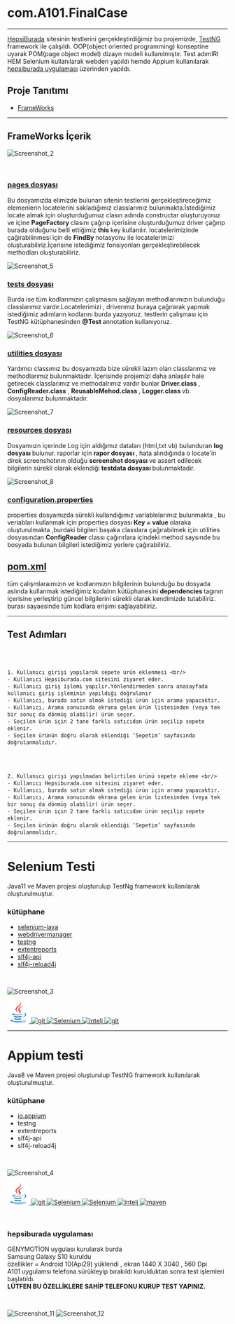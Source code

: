 # com.A101.FinalCase
<hr/>


[HepsiBurada](https://www.hepsiburada.com) sitesinin testlerini gerçekleştirdiğimiz bu projemizde,
[TestNG](https://testng.org/doc/documentation-main.html#testng-xml) framework ile çalışıldı.
OOP(object oriented programming) konseptine uyarak  POM(page object model) dizayn modeli kullanılmıştır. Test adımlRI HEM Selenium kullanılarak webden yapıldı hemde Appium kullanılarak [hepsiburada uygulaması](https://play.google.com/store/apps/details?id=com.pozitron.hepsiburada&gl=TR) üzerinden yapıldı. 

## Proje  Tanıtımı
 
- [FrameWorks](#FrameWorks)
 
 
 
 
 <hr/>
 
 ## FrameWorks İçerik
 
![Screenshot_2](https://user-images.githubusercontent.com/101714396/200123138-88df19a1-3f13-4d58-b1df-44e952a68bae.jpg)

<br/>

### [pages dosyası](https://github.com/clgnmmr/com.A101.FinalCase/blob/master/com.HepsiBurada.TestNG/src/test/java/pages/HepsiBuradaPage.java) <br/>
Bu dosyamızda elimizde bulunan sitenin testlerini gerçekleştireceğimiz elemenlerin locatelerini sakladığımız classlarımız bulunmakta.İstediğimiz locate almak için oluşturduğumuz clasın adında constructar oluşturuyoruz ve içine <b> PageFactory </b> clasını çağırıp
içerisine oluşturduğumuz driver çağırıp burada olduğunu belli ettiğimiz <b> this </b> key kullanılır. locatelerimizinde çağırabilinmesi için de <b> FindBy </b> notasyonu ile locatelerimizi oluşturabiliriz.İçerisine istediğimiz fonsiyonları gerçekleştirebilecek methodları oluşturabiliriz.

![Screenshot_5](https://user-images.githubusercontent.com/101714396/200123389-f0b300e6-3040-4097-bc2e-7176a0b510c4.jpg)

### [tests dosyası](https://github.com/clgnmmr/com.A101.FinalCase/blob/master/com.HepsiBurada.TestNG/src/test/java/tests/HepsiBuradaTest.java) <br/>
Burda ise tüm kodlarımızın çalışmasını sağlayan methodlarımızın bulunduğu classlarımız vardır.Locatelerimizi , driverımız buraya çağırarak yapmak istediğimiz adımların kodlarını burda yazıyoruz.
testlerin çalışması için TestNG kütüphanesinden <b> @Test </b> annotation kullanıyoruz.

![Screenshot_6](https://user-images.githubusercontent.com/101714396/200123396-ba4aecc3-9c83-4eae-bf57-18f2f4340cf5.jpg)

 
### [utilities dosyası](https://github.com/clgnmmr/com.A101.FinalCase/tree/master/com.HepsiBurada.TestNG/src/test/java/utilities) <br/>
Yardımcı classımız bu dosyamızda bize sürekli lazım olan classlarımız ve methodlarımız bulunmaktadır. İçerisinde  projemizi daha anlaşılır hale getirecek classlarımız ve methodalrımız vardır bunlar
<b> Driver.class </b> , <b> ConfigReader.class</b> , <b> ReusableMehod.class </b>, <b> Logger.class </b>  vb.  dosyalarımız bulunmaktadır. 

![Screenshot_7](https://user-images.githubusercontent.com/101714396/200123412-c0f90911-d925-40c6-8b6c-bec0d874847d.jpg)

### [resources dosyası](https://github.com/clgnmmr/com.A101.FinalCase/tree/master/com.HepsiBurada.TestNG/src/test/resources) <br/>
Dosyamıızn içerinde Log için aldığımız dataları (html,txt vb) bulunduran <b> log dosyası </b> bulunur. raporlar için <b> rapor dosyası </b> , hata alındığında o locate'in direk screenshotının olduğu <b> screenshot dosyası </b> 
ve  assert edilecek bilgilerin sürekli olarak eklendiği <b> testdata dosyası </b> bulunmaktadır. 

![Screenshot_8](https://user-images.githubusercontent.com/101714396/200123427-2b9d61c2-84d9-4766-af96-a3c175f080ed.jpg)

### <b> [configuration.properties](https://github.com/clgnmmr/com.A101.FinalCase/blob/master/com.HepsiBurada.TestNG/configuration.properties) </b>
properties dosyamızda sürekli kullandığımız variablelarımız bulunmakta , bu veriabları kullanmak için properties dosyası <b> Key  =  value </b> olaraka oluşturulmakta ,burdaki bilgileri başaka classlara çağırabilmek için utilities dosyasından
<b> ConfigReader </b> classı çağırırlara içindeki method saysınde bu bosyada bulunan bilgileri istediğimiz yerlere çağırabiliriz.

## [pom.xml](https://github.com/clgnmmr/com.A101.FinalCase/blob/master/com.HepsiBurada.TestNG/pom.xml)
tüm çalışmlaraımızın ve kodlarımızın bilgilerinin bulunduğu bu dosyada aslında kullanmak istediğimiz kodalrın kütüphanesini  <b> dependencies </b> tagının içerisine yerleştirip güncel bilgilerini sürekli olarak kendimizde tutabiliriz.
burası sayaesinde tüm kodlara erişimi sağlayabiliriz.

<hr/>

## Test Adımları

<br/>

```

1. Kullanıcı girişi yapılarak sepete ürün eklenmesi <br/>
- Kullanıcı Hepsiburada.com sitesini ziyaret eder.
- Kullanıcı giriş işlemi yapılır.Yönlendirmeden sonra anasayfada kullanıcı giriş işleminin yapıldığı doğrulanır
- Kullanıcı, burada satın almak istediği ürün için arama yapacaktır.
- Kullanıcı, Arama sonucunda ekrana gelen ürün listesinden (veya tek bir sonuç da dönmüş olabilir) ürün seçer.
- Seçilen ürün için 2 tane farklı satıcıdan ürün seçilip sepete eklenir.
- Seçilen ürünün doğru olarak eklendiği ‘Sepetim’ sayfasında doğrulanmalıdır.

```


<br/>

```

2. Kullanıcı girişi yapılmadan belirtilen ürünü sepete ekleme <br/>
- Kullanıcı Hepsiburada.com sitesini ziyaret eder.
- Kullanıcı, burada satın almak istediği ürün için arama yapacaktır.
- Kullanıcı, Arama sonucunda ekrana gelen ürün listesinden (veya tek bir sonuç da dönmüş olabilir) ürün seçer.
- Seçilen ürün için 2 tane farklı satıcıdan ürün seçilip sepete eklenir.
- Seçilen ürünün doğru olarak eklendiği ‘Sepetim’ sayfasında doğrulanmalıdır.

```
<hr/>



# Selenium Testi<br/>

Java11  ve Maven projesi oluşturulup TestNg framework kullanılarak oluşturulmuştur.
<br/>

### kütüphane <br/>

- [selenium-java](https://mvnrepository.com/artifact/org.seleniumhq.selenium/selenium-java)
- [webdrivermanager](https://mvnrepository.com/artifact/io.github.bonigarcia/webdrivermanager)
- [testng](https://mvnrepository.com/artifact/org.testng/testng)
- [extentreports](https://mvnrepository.com/artifact/com.aventstack/extentreports)
- [slf4j-api](https://mvnrepository.com/artifact/org.slf4j/slf4j-api)
- [slf4j-reload4j](https://mvnrepository.com/artifact/org.slf4j/slf4j-reload4j)

<br/>

![Screenshot_3](https://user-images.githubusercontent.com/101714396/200123206-2f6c3709-79c7-4315-9f0c-fb3eba2ab7dd.jpg)


<a href="https://www.java.com" target="_blank" rel="noreferrer"> <img src="https://raw.githubusercontent.com/devicons/devicon/master/icons/java/java-original.svg" alt="java" width="50" height="50"/> </a>
<a href="https://git-scm.com/" target="_blank" rel="noreferrer"> <img src="https://www.vectorlogo.zone/logos/git-scm/git-scm-icon.svg" alt="git" width="40" height="40"/> </a>
<a href="https://www.selenium.com" target="_blank" rel="noreferrer"> <img src="https://camo.githubusercontent.com/4b95df4d6ca7a01afc25d27159804dc5a7d0df41d8131aaf50c9f84847dfda21/68747470733a2f2f73656c656e69756d2e6465762f696d616765732f73656c656e69756d5f6c6f676f5f7371756172655f677265656e2e706e67" alt="Selenium" width="50" height="50"/> </a>
<a href="https://www.intelj.com" target="_blank" rel="noreferrer"> <img src="https://encrypted-tbn0.gstatic.com/images?q=tbn:ANd9GcQak-N8W03mK25slV1lwM80i0y1obRPPJOaLA&usqp=CAU" alt="intelj" width="80" height="40"/> </a>
<a href="https://www.maven.com" target="_blank" rel="noreferrer"> <img src="https://koraypeker.com/wp-content/uploads/2018/06/1_xsrKVt69q3JsZzLD-ldekQ.jpeg" alt="git" width="100" height="40"/> </a>

<hr/>

# Appium testi<br/>

Java8  ve Maven projesi oluşturulup TestNG framework kullanılarak oluşturulmuştur. 
<br/>

### kütüphane <br/>

- [io.appium](https://mvnrepository.com/artifact/io.appium/java-client)
- testng
- extentreports
- slf4j-api
- slf4j-reload4j


<br/>

![Screenshot_4](https://user-images.githubusercontent.com/101714396/200123269-ed4a04c2-5416-4656-8862-5f0868cb2859.jpg)


<a href="https://www.java.com" target="_blank" rel="noreferrer"> <img src="https://raw.githubusercontent.com/devicons/devicon/master/icons/java/java-original.svg" alt="java" width="50" height="50"/> </a>
<a href="https://git-scm.com/" target="_blank" rel="noreferrer"> <img src="https://www.vectorlogo.zone/logos/git-scm/git-scm-icon.svg" alt="git" width="40" height="40"/> </a>
<a href="https://www.appium.com" target="_blank" rel="noreferrer"> <img src="https://miro.medium.com/max/698/0*Ar7dArTvLIGrRs2n.png" alt="Selenium" width="100" height="50"/> </a>
<a href="https://www.selenium.com" target="_blank" rel="noreferrer"> <img src="https://camo.githubusercontent.com/4b95df4d6ca7a01afc25d27159804dc5a7d0df41d8131aaf50c9f84847dfda21/68747470733a2f2f73656c656e69756d2e6465762f696d616765732f73656c656e69756d5f6c6f676f5f7371756172655f677265656e2e706e67" alt="Selenium" width="50" height="50"/> </a>
<a href="https://www.intelj.com" target="_blank" rel="noreferrer"> <img src="https://encrypted-tbn0.gstatic.com/images?q=tbn:ANd9GcQak-N8W03mK25slV1lwM80i0y1obRPPJOaLA&usqp=CAU" alt="intelj" width="80" height="40"/> </a>
<a href="https://www.maven.com" target="_blank" rel="noreferrer"> <img src="https://koraypeker.com/wp-content/uploads/2018/06/1_xsrKVt69q3JsZzLD-ldekQ.jpeg" alt="maven" width="100" height="40"/> </a>

<br/>

### hepsiburada uygulaması <br/>

GENYMOTİON uygulası kurularak burda <br/>
Samsung Galaxy S10 kuruldu<br/>
özellikler = Android 10(Api29) yüklendi ,   ekran  1440 X 3040  , 560 Dpi <br/>
A101 uygulamsı telefona sürükleyip bırakıldı kurulduktan sonra test işlemleri başlatıldı.<br/>
<b>LÜTFEN BU ÖZELLİKLERE SAHİP TELEFONU KURUP TEST YAPINIZ.</b>

<br/>

![Screenshot_11](https://user-images.githubusercontent.com/101714396/193453938-0b47e3db-66fb-4b47-a868-7014f91fc477.jpg)
![Screenshot_12](https://user-images.githubusercontent.com/101714396/193454042-81b9d8df-b639-47cc-8493-3e085344d838.jpg)


